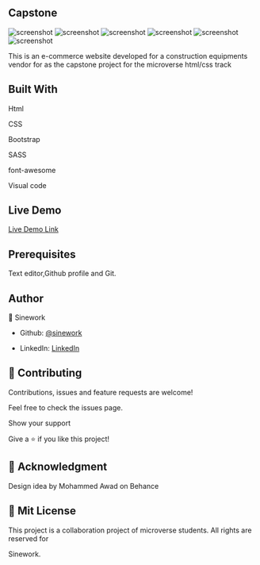 ## Capstone

![screenshot](./assets/images/sc1.PNG)
![screenshot](./assets/images/sc2.PNG)
![screenshot](./assets/images/sc3.PNG)
![screenshot](./assets/images/sc4.PNG)
![screenshot](./assets/images/sc5.PNG)
![screenshot](./assets/images/sc6.PNG)

</h1>This is an e-commerce website developed for a construction equipments vendor for as  the capstone project for the microverse html/css track</h1>

## Built With

Html

CSS

Bootstrap

SASS

font-awesome

Visual code

## Live Demo

[Live Demo Link](https://eloquent-pare-715543.netlify.app/)

## Prerequisites

Text editor,Github profile and Git.

## Author

👤 Sinework

- Github: [@sinework](https://github.com/sinework)

- LinkedIn: [LinkedIn](https://www.linkedin.com/in/sinework-amare-731a6a125/)

## 🤝 Contributing

Contributions, issues and feature requests are welcome!

Feel free to check the issues page.

Show your support

Give a ⭐️ if you like this project!

## 🤝 Acknowledgment

Design idea by Mohammed Awad on Behance

## 📝 Mit License

This project is a collaboration project of microverse students. All rights are reserved for

Sinework.
